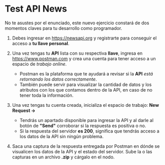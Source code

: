 # Test API News

No te asustes por el enunciado, este nuevo ejercicio constará de dos momentos claves para tu desarrollo como programador.

1. Debes ingresar en https://newsapi.org y registrarte para conseguir el acceso a __tu llave personal__.

2. Una vez tengas tu __API__ lista con su respectiva __llave__, ingresa en https://www.postman.com y crea una cuenta para tener acceso a un espacio de _trabajo online_.
    - Postman es la plataforma que te ayudará a revisar si la __API__ _está retornando los datos correctamente_.
    - También puede servir para visualizar la cantidad de datos y los atributos con los que contamos dentro de la API, en caso de no tener toda la información.

3. Una vez tengas tu cuenta creada, inicializa el espacio de trabajo: __New Request ->__
    - Tendrás un apartado disponible para ingresar la API y al darle al botón de __"Send"__ corroborar si la respuesta es positiva o no.
    - Si la respuesta del servidor __es 200__, significa que tendrás acceso a los datos de la API sin ningún problema.

4. Saca una captura de la respuesta entregada por Postman en dónde se visualicen los datos de la API y el estado del servidor. Sube la o las capturas en un archivo __.zip__ y cárgalo en el nodo.